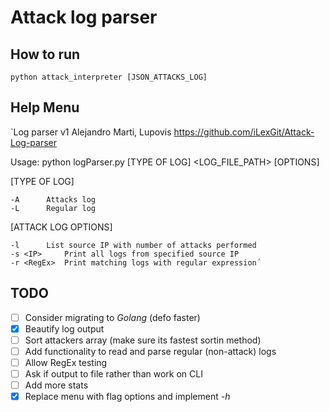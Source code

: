 # Attack log parser

## How to run
`python attack_interpreter [JSON_ATTACKS_LOG]`

## Help Menu
`Log parser v1
Alejandro Marti, Lupovis
https://github.com/iLexGit/Attack-Log-parser

Usage: python logParser.py [TYPE OF LOG] <LOG_FILE_PATH> [OPTIONS]

[TYPE OF LOG]

	-A		Attacks log
	-L		Regular log

[ATTACK LOG OPTIONS]

	-l		List source IP with number of attacks performed
	-s <IP>		Print all logs from specified source IP
	-r <RegEx> 	Print matching logs with regular expression´

## TODO
- [ ] Consider migrating to *Golang* (defo faster)
- [x] Beautify log output
- [ ] Sort attackers array (make sure its fastest sortin method)
- [ ] Add functionality to read and parse regular (non-attack) logs
- [ ] Allow RegEx testing
- [ ] Ask if output to file rather than work on CLI
- [ ] Add more stats
- [x] Replace menu with flag options and implement *-h*
